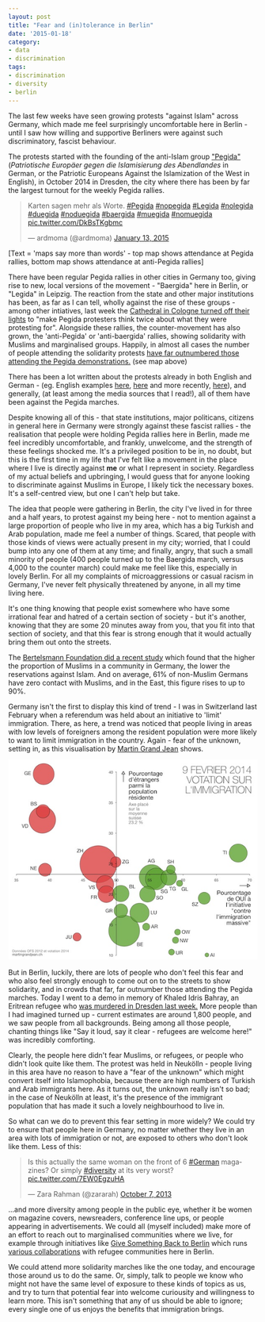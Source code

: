 ```yaml
---
layout: post
title: "Fear and (in)tolerance in Berlin"
date: '2015-01-18'
category:
- data
- discrimination
tags:
- discrimination
- diversity
- berlin
---
```


The last few weeks have seen growing protests "against Islam" across Germany, which made me feel surprisingly uncomfortable here in Berlin - until I saw how willing and supportive Berliners were against such discriminatory, fascist behaviour.

<!--more-->

The protests started with the founding of the anti-Islam group ["Pegida"](https://en.wikipedia.org/wiki/Pegida) (*Patriotische Europäer gegen die Islamisierung des Abendlandes* in German, or the Patriotic Europeans Against the Islamization of the West in English), in October 2014 in Dresden, the city where there has been by far the largest turnout for the weekly Pegida rallies.

<blockquote class="twitter-tweet" data-partner="tweetdeck"><p>Karten sagen mehr als Worte. <a href="https://twitter.com/hashtag/Pegida?src=hash">#Pegida</a> <a href="https://twitter.com/hashtag/nopegida?src=hash">#nopegida</a> <a href="https://twitter.com/hashtag/Legida?src=hash">#Legida</a> <a href="https://twitter.com/hashtag/nolegida?src=hash">#nolegida</a> <a href="https://twitter.com/hashtag/duegida?src=hash">#duegida</a> <a href="https://twitter.com/hashtag/noduegida?src=hash">#noduegida</a> <a href="https://twitter.com/hashtag/baergida?src=hash">#baergida</a> <a href="https://twitter.com/hashtag/muegida?src=hash">#muegida</a> <a href="https://twitter.com/hashtag/nomuegida?src=hash">#nomuegida</a> <a href="http://t.co/DkBsTKgbmc">pic.twitter.com/DkBsTKgbmc</a></p>&mdash; ardmoma (@ardmoma) <a href="https://twitter.com/ardmoma/status/554891222175989760">January 13, 2015</a></blockquote>

[Text = 'maps say more than words' - top map shows attendance at Pegida rallies, bottom map shows attendance at anti-Pegida rallies]

There have been regular Pegida rallies in other cities in Germany too, giving rise to new, local versions of the movement - "Baergida" here in Berlin, or "Legida" in Leipzig. The reaction from the state and other major institutions has been, as far as I can tell, wholly against the rise of these groups - among other intiatives, last week the [Cathedral in Cologne turned off their lights](http://www.independent.co.uk/news/world/europe/germany-antiislam-protests-biggest-pegida-march-ever-in-dresden-as-rest-of-germany-shows-disgust-9959301.html) to "make Pegida protesters think twice about what they were protesting for". Alongside these rallies, the counter-movement has also grown, the 'anti-Pegida' or 'anti-baergida' rallies, showing solidarity with Muslims and marginalised groups. Happily, in almost all cases the number of people attending the solidarity protests [have far outnumbered those attending the Pegida demonstrations.](http://www.thelocal.de/20150113/100000-march-against-pegida) (see map above)

There has been a lot written about the protests already in both English and German - (eg. English examples [here](http://www.thelocal.de/20150113/100000-march-against-pegida), [here](http://www.theguardian.com/world/2015/jan/05/germans-march-oppose-pegida-far-right-racism-tolerance) and more recently, [here](http://www.telegraph.co.uk/news/worldnews/europe/germany/angela-merkel/11343088/Angela-Merkel-joins-Muslim-rally-against-German-anti-Islamisation-protests.html)), and generally, (at least among the media sources that I read!), all of them have been against the Pegida marches.

Despite knowing all of this - that state institutions, major politicans, citizens in general here in Germany were strongly against these fascist rallies - the realisation that people were holding Pegida rallies here in Berlin, made me feel incredibly uncomfortable, and frankly, unwelcome, and the strength of these feelings shocked me. It's a privileged position to be in, no doubt, but this is the first time in my life that I've felt like a movement in the place where I live is directly against **me** or what I represent in society. Regardless of my actual beliefs and upbringing, I would guess that for anyone looking to discriminate against Muslims in Europe, I likely tick the necessary boxes. It's a self-centred view, but one I can't help but take.

The idea that people were gathering in Berlin, the city I've lived in for three and a half years, to protest against my being here - not to mention against a large proportion of people who live in my area, which has a big Turkish and Arab population, made me feel a number of things. Scared, that people with those kinds of views were actually present in my city; worried, that I could bump into any one of them at any time; and finally, angry, that such a small minority of people (400 people turned up to the Baergida march, versus 4,000 to the counter march) could make me feel like this, especially in lovely Berlin. For all my complaints of microaggressions or casual racism in Germany, I've never felt physically threatened by anyone, in all my time living here.

It's one thing knowing that people exist somewhere who have some irrational fear and hatred of a certain section of society - but it's another, knowing that they are some 20 minutes away from you, that you fit into that section of society, and that this fear is strong enough that it would actually bring them out onto the streets.

The [Bertelsmann Foundation did a recent study](http://www.sueddeutsche.de/politik/studie-der-bertelsmann-stiftung-deutsche-werden-immer-islamfeindlicher-1.2294949-2) which found that the higher the proportion of Muslims in a community in Germany, the lower the reservations against Islam. And on average, 61% of non-Muslim Germans have zero contact with Muslims, and in the East, this figure rises to up to 90%.

Germany isn't the first to display this kind of trend - I was in Switzerland last February when a referendum was held about an initiative to 'limit' immigration. There, as here, a trend was noticed that people living in areas with low levels of foreigners among the resident population were more likely to want to limit immigration in the country. Again - fear of the unknown, setting in, as this visualisation by [Martin Grand Jean](http://www.martingrandjean.ch/suisse-la-votation-sur-limmigration-en-un-graphique/) shows. 

![Switzerland immigration quota](/assets/blog/2015/immigration-image.jpg)

But in Berlin, luckily, there are lots of people who don't feel this fear and who also feel strongly enough to come out on to the streets to show solidarity, and in crowds that far, far outnumber those attending the Pegida marches. Today I went to a demo in memory of Khaled Idris Bahray, an Eritrean refugee who [was murdered in Dresden last week.](http://www.theguardian.com/world/2015/jan/15/pegida-dresden-eritrean-refugee-murder-far-right-germany) More people than I had imagined turned up - current estimates are around 1,800 people, and we saw people from all backgrounds. Being among all those people, chanting things like "Say it loud, say it clear - refugees are welcome here!" was incredibly comforting.

Clearly, the people here didn't fear Muslims, or refugees, or people who didn't look quite like them.  The protest was held in Neukölln - people living in this area have no reason to have a "fear of the unknown" which might convert itself into Islamophobia, because there are high numbers of Turkish and Arab immigrants here. As it turns out, the unknown really isn't so bad; in the case of Neukölln at least, it's the presence of the immigrant population that has made it such a lovely neighbourhood to live in.

So what can we do to prevent this fear setting in more widely? We could try to ensure that people here in Germany, no matter whether they live in an area with lots of immigration or not, are exposed to others who don't look like them. Less of this: 

<blockquote class="twitter-tweet" lang="en"><p>Is this actually the same woman on the front of 6 <a href="https://twitter.com/hashtag/German?src=hash">#German</a> magazines? Or simply <a href="https://twitter.com/hashtag/diversity?src=hash">#diversity</a> at its very worst? <a href="http://t.co/7EW0EgzuHA">pic.twitter.com/7EW0EgzuHA</a></p>&mdash; Zara Rahman (@zararah) <a href="https://twitter.com/zararah/status/387283711278190592">October 7, 2013</a></blockquote>
<script async src="//platform.twitter.com/widgets.js" charset="utf-8"></script>

...and more diversity among people in the public eye, whether it be women on magazine covers, newsreaders, conference line ups, or people appearing in advertisements. We could all (myself included) make more of an effort to reach out to marginalised communities where we live, for example through initiatives like [Give Something Back to Berlin](http://givesomethingbacktoberlin.com/) which runs [various collaborations](http://givesomethingbacktoberlin.com/organization/56184) with refugee communities here in Berlin.

We could attend more solidarity marches like the one today, and encourage those around us to do the same. Or, simply, talk to people we know who might not have the same level of exposure to these kinds of topics as us, and try to turn that potential fear into welcome curiousity and willingness to learn more. This isn't something that any of us should be able to ignore; every single one of us enjoys the benefits that immigration brings.
